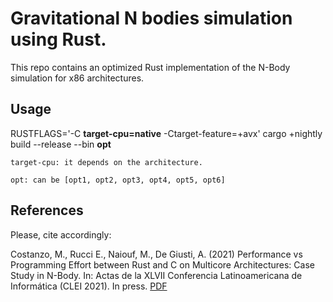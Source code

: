 # Gravitational N bodies simulation using Rust.

This repo contains an optimized Rust implementation of the N-Body simulation for x86 architectures.

## Usage

RUSTFLAGS='-C **target-cpu=native** -Ctarget-feature=+avx'  cargo +nightly build --release --bin **opt**

```
target-cpu: it depends on the architecture.
  
opt: can be [opt1, opt2, opt3, opt4, opt5, opt6]
```

## References

Please, cite accordingly:

Costanzo, M., Rucci E., Naiouf, M., De Giusti, A. (2021) Performance vs Programming Effort between Rust and C on Multicore Architectures: Case Study in N-Body. In: Actas de la XLVII Conferencia Latinoamericana de Informática  (CLEI 2021). In press. [PDF](https://arxiv.org/abs/2107.11912)
